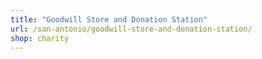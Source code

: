 ```yaml
---
title: "Goodwill Store and Donation Station"
url: /san-antonio/goodwill-store-and-donation-station/
shop: charity
---
```

